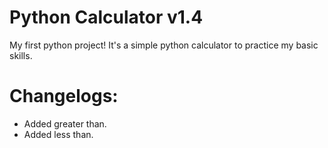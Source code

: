 # Python Calculator v1.4
My first python project! It's a simple python calculator to practice my basic skills.

# Changelogs:
- Added greater than.
- Added less than.

